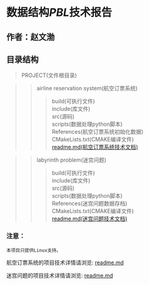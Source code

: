 # 数据结构***PBL***技术报告
## 作者：赵文渤

## 目录结构
>PROJECT(文件根目录)

>>airline reservation system(航空订票系统)
>>>build(可执行文件)<br/>
>>>include(库文件)<br/>
>>>src(源码)<br/>
>>>scripts(数据处理python脚本)<br/>
>>>References(航空订票系统初始化数据)<br/>
>>>CMakeLists.txt(CMAKE编译文件)<br/>
>>>[readme.md(航空订票系统技术文档)](./airline%20reservation%20system/readme.md)

>>labyrinth problem(迷宫问题)
>>>build(可执行文件)<br/>
>>>include(库文件)<br/>
>>>src(源码)<br/>
>>>scripts(数据处理python脚本)<br/>
>>>References(迷宫问题数据存档)<br/>
>>>CMakeLists.txt(CMAKE编译文件)<br/>
>>>[readme.md(迷宫问题技术文档)](./labyrinth%20problem/readme.md)
### 注意：
    本项目只提供Linux支持。
航空订票系统的项目技术详情请浏览: 
[readme.md](./airline%20reservation%20system/readme.md)

迷宫问题的项目技术详情请浏览:
[readme.md](./labyrinth%20problem/readme.md)


